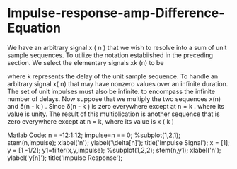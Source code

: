 # Impulse-response-amp-Difference-Equation

We have an arbitrary signal x ( n ) that we wish to resolve into a sum of unit
sample sequences. To utilize the notation estabiished in the preceding section. We select the
elementary signals xk (n) to be

where k represents the delay of the unit sample sequence. To handle an arbitrary signal x( n)
that may have nonzero values over an infinite duration. The set of unit impulses must also be
infinite. to encompass the infinite number of delays.
Now suppose that we multiply the two sequences x(n) and δ(n - k ) . Since δ(n - k ) is zero
everywhere except at n = k . where its value is unity. The result of this multiplication is
another sequence that is zero everywhere except at n = k, where its value is x ( k )

Matlab Code:
n = -12:1:12;
impulse=n == 0;
%subplot(1,2,1);
stem(n,impulse);
xlabel(&#39;n&#39;);
ylabel(&#39;\delta[n]&#39;);
title(&#39;Impulse Signal&#39;);
x = [1];
y = [1 -1/2];
y1=filter(x,y,impulse);
%subplot(1,2,2);
stem(n,y1);
xlabel(&#39;n&#39;);
ylabel(&#39;y[n]&#39;);
title(&#39;Impulse Response&#39;);

